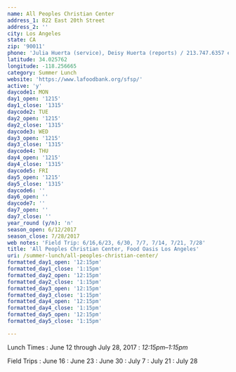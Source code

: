 ```yaml
---
name: All Peoples Christian Center
address_1: 822 East 20th Street
address_2: ''
city: Los Angeles
state: CA
zip: '90011'
phone: 'Julia Huerta (service), Deisy Huerta (reports) / 213.747.6357 ext:33'
latitude: 34.025762
longitude: -118.256665
category: Summer Lunch
website: 'https://www.lafoodbank.org/sfsp/'
active: 'y'
daycode1: MON
day1_open: '1215'
day1_close: '1315'
daycode2: TUE
day2_open: '1215'
day2_close: '1315'
daycode3: WED
day3_open: '1215'
day3_close: '1315'
daycode4: THU
day4_open: '1215'
day4_close: '1315'
daycode5: FRI
day5_open: '1215'
day5_close: '1315'
daycode6: ''
day6_open: ''
daycode7: ''
day7_open: ''
day7_close: ''
year_round (y/n): 'n'
season_open: 6/12/2017
season_close: 7/28/2017
web notes: 'Field Trip: 6/16,6/23, 6/30, 7/7, 7/14, 7/21, 7/28'
title: 'All Peoples Christian Center, Food Oasis Los Angeles'
uri: /summer-lunch/all-peoples-christian-center/
formatted_day1_open: '12:15pm'
formatted_day1_close: '1:15pm'
formatted_day2_open: '12:15pm'
formatted_day2_close: '1:15pm'
formatted_day3_open: '12:15pm'
formatted_day3_close: '1:15pm'
formatted_day4_open: '12:15pm'
formatted_day4_close: '1:15pm'
formatted_day5_open: '12:15pm'
formatted_day5_close: '1:15pm'

---
```


Lunch Times
: June 12 through July 28, 2017
: _12:15pm–1:15pm_

Field Trips
: June 16
: June 23
: June 30
: July 7
: July 21
: July 28
